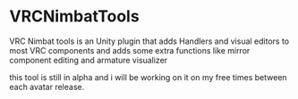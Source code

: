 # VRCNimbatTools
VRC Nimbat tools is an Unity plugin that adds Handlers and visual editors to most VRC components and adds some extra functions like mirror component editing and armature visualizer

this tool is still in alpha and i will be working on it on my free times between each avatar release.





